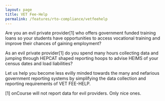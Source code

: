 ```yaml
---
layout: page
title: VET Fee-Help
permalink: /features/rto-compliance/vetfeehelp
---
```


Are you an evil private provider[1] who offers government funded training loans so your students have opportunities to access vocational training and improve their chances of gaining employment?

As an evil private provider[1] do you spend many hours collecting data and jumping through HEPCAT shaped reporting hoops to advise HEIMS of your census dates and load liabilities?

Let us help you become less evilly minded towards the many and nefarious government reporting systems by simplifying the data collection and reporting requirements of VET FEE-HELP. 

[1] onCourse will not report data for evil providers. Only nice ones.